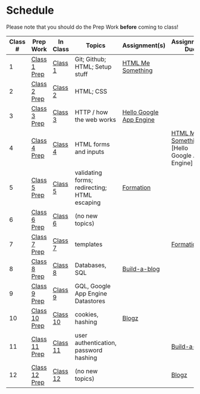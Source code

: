 # Schedule

Please note that you should do the Prep Work **before** coming to class!

Class # | Prep Work | In Class | Topics | Assignment(s) | Assignments Due
-----|-----------|----------|--------|---------------|----------------
1 | [Class 1 Prep](./class1-prep) | [Class 1](./class1) | Git; Github; HTML; Setup stuff | [HTML Me Something][html-me-something] |
2 | [Class 2 Prep](./class2-prep) | [Class 2](./class2) | HTML; CSS | |
3 | [Class 3 Prep](./class3-prep) | [Class 3](./class3) | HTTP / how the web works | [Hello Google App Engine][hello-gae] |
4 | [Class 4 Prep](./class4-prep) | [Class 4](./class4) | HTML forms and inputs | | [HTML Me Something][html-me-something] <br> [Hello Google App Engine] |
5 | [Class 5 Prep](./class5-prep) | [Class 5](./class5) | validating forms; redirecting; HTML escaping | [Formation][formation] | |
6 | [Class 6 Prep](./class6-prep) | [Class 6](./class6) | (no new topics) | | |
7 | [Class 7 Prep](./class7-prep) | [Class 7](./class7) | templates | | [Formation][formation] |
8 | [Class 8 Prep](./class8-prep) | [Class 8](./class8) | Databases, SQL | [Build-a-blog][build-a-blog] | |
9 | [Class 9 Prep](./class9-prep) | [Class 9](./class9) | GQL, Google App Engine Datastores | | |
10 | [Class 10 Prep](./class10-prep) | [Class 10](./class10) | cookies, hashing | [Blogz](../assignments/blogz) | |
11 | [Class 11 Prep](./class11-prep) | [Class 11](./class11) | user authentication, password hashing | | [Build-a-blog][build-a-blog] |
12 | [Class 12 Prep](./class12-prep) | [Class 12](./class12) | (no new topics) | |  [Blogz](../assignments/blogz) |

[getting-started]: ../assignments/getting-started
[hello-gae]: ../assignments/hello-gae
[html-me-something]: ../assignments/html-me-something
[formation]: ../assignments/formation
[build-a-blog]: ../assignments/build-a-blog

